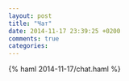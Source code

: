 ```yaml
---
layout: post
title: "Чат"
date: 2014-11-17 23:39:25 +0200
comments: true
categories: 
---
```


{% haml 2014-11-17/chat.haml %}




